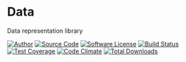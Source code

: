 # Data
Data representation library

[![Author](http://img.shields.io/badge/author-@dracony-blue.svg?style=flat-square)](https://twitter.com/dracony)
[![Source Code](http://img.shields.io/badge/source-phpixie/slice-blue.svg?style=flat-square)](https://github.com/phpixie/slice)
[![Software License](https://img.shields.io/badge/license-BSD-brightgreen.svg?style=flat-square)](https://github.com/phpixie/slice/blob/master/LICENSE)
[![Build Status](https://travis-ci.org/PHPixie/Slice.svg?branch=master)](https://travis-ci.org/PHPixie/Slice)
[![Test Coverage](https://codeclimate.com/github/PHPixie/Slice/badges/coverage.svg)](https://codeclimate.com/github/PHPixie/Slice)
[![Code Climate](https://codeclimate.com/github/PHPixie/Slice/badges/gpa.svg)](https://codeclimate.com/github/PHPixie/Slice)
[![Total Downloads](https://img.shields.io/packagist/dt/phpixie/slice.svg?style=flat-square)](https://packagist.org/packages/phpixie/slice)
